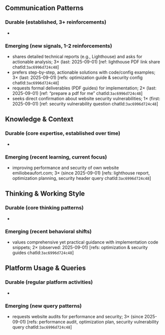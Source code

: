 ## Communication Patterns
### Durable (established, 3+ reinforcements)
-

### Emerging (new signals, 1-2 reinforcements)
- shares detailed technical reports (e.g., Lighthouse) and asks for actionable analysis; 3× (last: 2025-09-01) [ref: lighthouse PDF link share chatId:`3ac6996d724c48`]
- prefers step-by-step, actionable solutions with code/config examples; 3× (last: 2025-09-01) [refs: optimization guide & security config chatId:`3ac6996d724c48`]
- requests formal deliverables (PDF guides) for implementation; 2× (last: 2025-09-01) [ref: “prepare a pdf for me” chatId:`3ac6996d724c48`]
- seeks direct confirmation about website security vulnerabilities; 1× (first: 2025-09-01) [ref: security vulnerability question chatId:`3ac6996d724c48`]

## Knowledge & Context
### Durable (core expertise, established over time)
-

### Emerging (recent learning, current focus)
- improving performance and security of own website emiliobeaufort.com; 3× (since 2025-09-01) [refs: lighthouse report, optimization planning, security header query chatId:`3ac6996d724c48`]

## Thinking & Working Style
### Durable (core thinking patterns)
-

### Emerging (recent behavioral shifts)
- values comprehensive yet practical guidance with implementation code snippets; 2× (observed: 2025-09-01) [refs: optimization & security guides chatId:`3ac6996d724c48`]

## Platform Usage & Queries
### Durable (regular platform activities)
-

### Emerging (new query patterns)
- requests website audits for performance and security; 3× (since 2025-09-01) [refs: performance audit, optimization plan, security vulnerability query chatId:`3ac6996d724c48`]